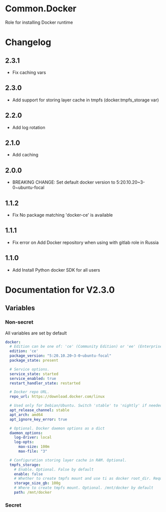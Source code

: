 # Common.Docker

Role for installing Docker runtime

# Changelog

## 2.3.1

- Fix caching vars

## 2.3.0

- Add support for storing layer cache in tmpfs (docker.tmpfs_storage var)

## 2.2.0

- Add log rotation

## 2.1.0

- Add caching

## 2.0.0

- BREAKING CHANGE: Set default docker version to 5:20.10.20~3-0~ubuntu-focal

## 1.1.2

- Fix No package matching 'docker-ce' is available

## 1.1.1

- Fix error on Add Docker repository when using with gitlab role in Russia

## 1.1.0

- Add Install Python docker SDK for all users

# Documentation for V2.3.0

## Variables

### Non-secret

All variables are set by default

```yaml
docker:
  # Edition can be one of: 'ce' (Community Edition) or 'ee' (Enterprise Edition).
  edition: 'ce'
  package_version: "5:20.10.20~3-0~ubuntu-focal"
  package_state: present

  # Service options.
  service_state: started
  service_enabled: true
  restart_handler_state: restarted

  # Docker repo URL.
  repo_url: https://download.docker.com/linux

  # Used only for Debian/Ubuntu. Switch 'stable' to 'nightly' if needed.
  apt_release_channel: stable
  apt_arch: amd64  
  apt_ignore_key_error: true

  # Optional. Docker daemon options as a dict
  daemon_options: 
    log-driver: local
    log-opts: 
      max-size: 100m
      max-file: "3"  

  # Configuration storing layer cache in RAM. Optional.
  tmpfs_storage:
    # Enable. Optional. False by default
    enable: false
    # Whether to create tmpfs mount and use ti as docker root_dir. Required if enable == true
    storage_size_gb: 100g
    # Where to create tmpfs mount. Optional. /mnt/docker by default
    path: /mnt/docker      
```  

### Secret

```yaml

```